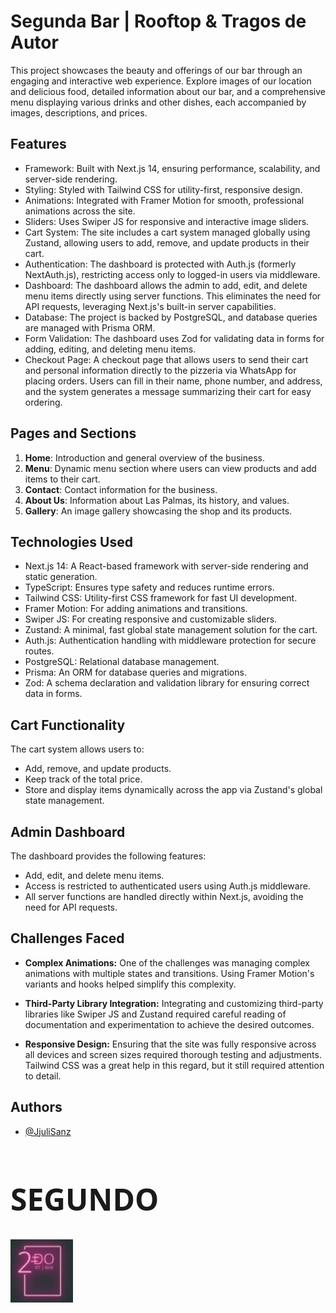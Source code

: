# Segunda Bar | Rooftop & Tragos de Autor

This project showcases the beauty and offerings of our bar through an engaging and interactive web experience. Explore images of our location and delicious food, detailed information about our bar, and a comprehensive menu displaying various drinks and other dishes, each accompanied by images, descriptions, and prices.

## Features

- Framework: Built with Next.js 14, ensuring performance, scalability, and server-side rendering.
- Styling: Styled with Tailwind CSS for utility-first, responsive design.
- Animations: Integrated with Framer Motion for smooth, professional animations across the site.
- Sliders: Uses Swiper JS for responsive and interactive image sliders.
- Cart System: The site includes a cart system managed globally using Zustand, allowing users to add, remove, and update products in their cart.
- Authentication: The dashboard is protected with Auth.js (formerly NextAuth.js), restricting access only to logged-in users via middleware.
- Dashboard: The dashboard allows the admin to add, edit, and delete menu items directly using server functions. This eliminates the need for API requests, leveraging Next.js's built-in server capabilities.
- Database: The project is backed by PostgreSQL, and database queries are managed with Prisma ORM.
- Form Validation: The dashboard uses Zod for validating data in forms for adding, editing, and deleting menu items.
- Checkout Page: A checkout page that allows users to send their cart and personal information directly to the pizzeria via WhatsApp for placing orders. Users can fill in their name, phone number, and address, and the system generates a message summarizing their cart for easy ordering.

## Pages and Sections

1. **Home**: Introduction and general overview of the business.
2. **Menu**: Dynamic menu section where users can view products and add items to their cart.
3. **Contact**: Contact information for the business.
4. **About Us**: Information about Las Palmas, its history, and values.
5. **Gallery**: An image gallery showcasing the shop and its products.

## Technologies Used

- Next.js 14: A React-based framework with server-side rendering and static generation.
- TypeScript: Ensures type safety and reduces runtime errors.
- Tailwind CSS: Utility-first CSS framework for fast UI development.
- Framer Motion: For adding animations and transitions.
- Swiper JS: For creating responsive and customizable sliders.
- Zustand: A minimal, fast global state management solution for the cart.
- Auth.js: Authentication handling with middleware protection for secure routes.
- PostgreSQL: Relational database management.
- Prisma: An ORM for database queries and migrations.
- Zod: A schema declaration and validation library for ensuring correct data in forms.

## Cart Functionality

The cart system allows users to:

- Add, remove, and update products.
- Keep track of the total price.
- Store and display items dynamically across the app via Zustand's global state management.

## Admin Dashboard

The dashboard provides the following features:

- Add, edit, and delete menu items.
- Access is restricted to authenticated users using Auth.js middleware.
- All server functions are handled directly within Next.js, avoiding the need for API requests.


## Challenges Faced

- **Complex Animations:** One of the challenges was managing complex animations with multiple states and transitions. Using Framer Motion's variants and hooks helped simplify this complexity.

- **Third-Party Library Integration:** Integrating and customizing third-party libraries like Swiper JS and Zustand required careful reading of documentation and experimentation to achieve the desired outcomes.

- **Responsive Design:** Ensuring that the site was fully responsive across all devices and screen sizes required thorough testing and adjustments. Tailwind CSS was a great help in this regard, but it still required attention to detail.

## Authors

- [@JjuliSanz](https://github.com/JjuliSanz)

<p>
   <h1 style="font-size: 48px; font-weight: bold; font-family: sans; color: var(--primary);">
    SEGUNDO 
  </h1>
  <img src="public/logo.png" alt="Segundo Logo" width="100"/>
</p>
